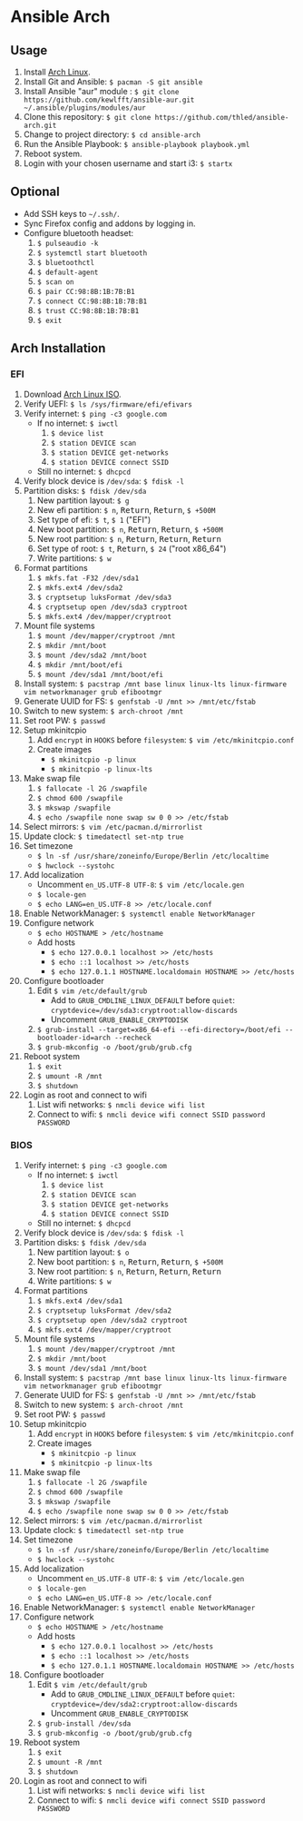 # Ansible Arch

## Usage

1. Install [Arch Linux](#arch-installation).
1. Install Git and Ansible: `$ pacman -S git ansible`
1. Install Ansible "aur" module : `$ git clone https://github.com/kewlfft/ansible-aur.git ~/.ansible/plugins/modules/aur`
1. Clone this repository: `$ git clone https://github.com/thled/ansible-arch.git`
1. Change to project directory: `$ cd ansible-arch`
1. Run the Ansible Playbook: `$ ansible-playbook playbook.yml`
1. Reboot system.
1. Login with your chosen username and start i3: `$ startx`

## Optional

- Add SSH keys to `~/.ssh/`.
- Sync Firefox config and addons by logging in.
- Configure bluetooth headset:
    1. `$ pulseaudio -k`
    1. `$ systemctl start bluetooth`
    1. `$ bluetoothctl`
    1. `$ default-agent`
    1. `$ scan on`
    1. `$ pair CC:98:8B:1B:7B:B1`
    1. `$ connect CC:98:8B:1B:7B:B1`
    1. `$ trust CC:98:8B:1B:7B:B1`
    1. `$ exit`

## Arch Installation

### EFI

1. Download [Arch Linux ISO][arch].
1. Verify UEFI: `$ ls /sys/firmware/efi/efivars`
1. Verify internet: `$ ping -c3 google.com`
    - If no internet: `$ iwctl`
        1. `$ device list`
        1. `$ station DEVICE scan`
        1. `$ station DEVICE get-networks`
        1. `$ station DEVICE connect SSID`
    - Still no internet: `$ dhcpcd`
1. Verify block device is `/dev/sda`: `$ fdisk -l`
1. Partition disks: `$ fdisk /dev/sda`
    1. New partition layout: `$ g`
    1. New efi partition: `$ n`, <kbd>Return</kbd>, <kbd>Return</kbd>, `$ +500M`
    1. Set type of efi: `$ t`, `$ 1` ("EFI")
    1. New boot partition: `$ n`, <kbd>Return</kbd>, <kbd>Return</kbd>, `$ +500M`
    1. New root partition: `$ n`, <kbd>Return</kbd>, <kbd>Return</kbd>, <kbd>Return</kbd>
    1. Set type of root: `$ t`, <kbd>Return</kbd>, `$ 24` ("root x86_64")
    1. Write partitions: `$ w`
1. Format partitions
    1. `$ mkfs.fat -F32 /dev/sda1`
    1. `$ mkfs.ext4 /dev/sda2`
    1. `$ cryptsetup luksFormat /dev/sda3`
    1. `$ cryptsetup open /dev/sda3 cryptroot`
    1. `$ mkfs.ext4 /dev/mapper/cryptroot`
1. Mount file systems
    1. `$ mount /dev/mapper/cryptroot /mnt`
    1. `$ mkdir /mnt/boot`
    1. `$ mount /dev/sda2 /mnt/boot`
    1. `$ mkdir /mnt/boot/efi`
    1. `$ mount /dev/sda1 /mnt/boot/efi`
1. Install system: `$ pacstrap /mnt base linux linux-lts linux-firmware vim networkmanager grub efibootmgr`
1. Generate UUID for FS: `$ genfstab -U /mnt >> /mnt/etc/fstab`
1. Switch to new system: `$ arch-chroot /mnt`
1. Set root PW: `$ passwd`
1. Setup mkinitcpio
    1. Add `encrypt` in `HOOKS` before `filesystem`: `$ vim /etc/mkinitcpio.conf`
    1. Create images
        - `$ mkinitcpio -p linux`
        - `$ mkinitcpio -p linux-lts`
1. Make swap file
    1. `$ fallocate -l 2G /swapfile`
    1. `$ chmod 600 /swapfile`
    1. `$ mkswap /swapfile`
    1. `$ echo /swapfile none swap sw 0 0 >> /etc/fstab`
1. Select mirrors: `$ vim /etc/pacman.d/mirrorlist`
1. Update clock: `$ timedatectl set-ntp true`
1. Set timezone
    - `$ ln -sf /usr/share/zoneinfo/Europe/Berlin /etc/localtime`
    - `$ hwclock --systohc`
1. Add localization
    - Uncomment `en_US.UTF-8 UTF-8`: `$ vim /etc/locale.gen`
    - `$ locale-gen`
    - `$ echo LANG=en_US.UTF-8 >> /etc/locale.conf`
1. Enable NetworkManager: `$ systemctl enable NetworkManager`
1. Configure network
    - `$ echo HOSTNAME > /etc/hostname`
    - Add hosts
        - `$ echo 127.0.0.1 localhost >> /etc/hosts`
        - `$ echo ::1 localhost >> /etc/hosts`
        - `$ echo 127.0.1.1	HOSTNAME.localdomain HOSTNAME >> /etc/hosts`
1. Configure bootloader
    1. Edit `$ vim /etc/default/grub`
        - Add to `GRUB_CMDLINE_LINUX_DEFAULT` before `quiet`: `cryptdevice=/dev/sda3:cryptroot:allow-discards`
        - Uncomment `GRUB_ENABLE_CRYPTODISK`
    1. `$ grub-install --target=x86_64-efi --efi-directory=/boot/efi --bootloader-id=arch --recheck`
    1. `$ grub-mkconfig -o /boot/grub/grub.cfg`
1. Reboot system
    1. `$ exit`
    1. `$ umount -R /mnt`
    1. `$ shutdown`
1. Login as root and connect to wifi
    1. List wifi networks: `$ nmcli device wifi list`
    1. Connect to wifi: `$ nmcli device wifi connect SSID password PASSWORD`

### BIOS

1. Verify internet: `$ ping -c3 google.com`
    - If no internet: `$ iwctl`
        1. `$ device list`
        1. `$ station DEVICE scan`
        1. `$ station DEVICE get-networks`
        1. `$ station DEVICE connect SSID`
    - Still no internet: `$ dhcpcd`
1. Verify block device is `/dev/sda`: `$ fdisk -l`
1. Partition disks: `$ fdisk /dev/sda`
    1. New partition layout: `$ o`
    1. New boot partition: `$ n`, <kbd>Return</kbd>, <kbd>Return</kbd>, `$ +500M`
    1. New root partition: `$ n`, <kbd>Return</kbd>, <kbd>Return</kbd>, <kbd>Return</kbd>
    1. Write partitions: `$ w`
1. Format partitions
    1. `$ mkfs.ext4 /dev/sda1`
    1. `$ cryptsetup luksFormat /dev/sda2`
    1. `$ cryptsetup open /dev/sda2 cryptroot`
    1. `$ mkfs.ext4 /dev/mapper/cryptroot`
1. Mount file systems
    1. `$ mount /dev/mapper/cryptroot /mnt`
    1. `$ mkdir /mnt/boot`
    1. `$ mount /dev/sda1 /mnt/boot`
1. Install system: `$ pacstrap /mnt base linux linux-lts linux-firmware vim networkmanager grub efibootmgr`
1. Generate UUID for FS: `$ genfstab -U /mnt >> /mnt/etc/fstab`
1. Switch to new system: `$ arch-chroot /mnt`
1. Set root PW: `$ passwd`
1. Setup mkinitcpio
    1. Add `encrypt` in `HOOKS` before `filesystem`: `$ vim /etc/mkinitcpio.conf`
    1. Create images
        - `$ mkinitcpio -p linux`
        - `$ mkinitcpio -p linux-lts`
1. Make swap file
    1. `$ fallocate -l 2G /swapfile`
    1. `$ chmod 600 /swapfile`
    1. `$ mkswap /swapfile`
    1. `$ echo /swapfile none swap sw 0 0 >> /etc/fstab`
1. Select mirrors: `$ vim /etc/pacman.d/mirrorlist`
1. Update clock: `$ timedatectl set-ntp true`
1. Set timezone
    - `$ ln -sf /usr/share/zoneinfo/Europe/Berlin /etc/localtime`
    - `$ hwclock --systohc`
1. Add localization
    - Uncomment `en_US.UTF-8 UTF-8`: `$ vim /etc/locale.gen`
    - `$ locale-gen`
    - `$ echo LANG=en_US.UTF-8 >> /etc/locale.conf`
1. Enable NetworkManager: `$ systemctl enable NetworkManager`
1. Configure network
    - `$ echo HOSTNAME > /etc/hostname`
    - Add hosts
        - `$ echo 127.0.0.1 localhost >> /etc/hosts`
        - `$ echo ::1 localhost >> /etc/hosts`
        - `$ echo 127.0.1.1	HOSTNAME.localdomain HOSTNAME >> /etc/hosts`
1. Configure bootloader
    1. Edit `$ vim /etc/default/grub`
        - Add to `GRUB_CMDLINE_LINUX_DEFAULT` before `quiet`: `cryptdevice=/dev/sda2:cryptroot:allow-discards`
        - Uncomment `GRUB_ENABLE_CRYPTODISK`
    1. `$ grub-install /dev/sda`
    1. `$ grub-mkconfig -o /boot/grub/grub.cfg`
1. Reboot system
    1. `$ exit`
    1. `$ umount -R /mnt`
    1. `$ shutdown`
1. Login as root and connect to wifi
    1. List wifi networks: `$ nmcli device wifi list`
    1. Connect to wifi: `$ nmcli device wifi connect SSID password PASSWORD`

[arch]: https://www.archlinux.org/download/
